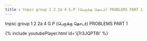 ```yaml
---
title : tnpsc group 1 2 2a 4 G.P (பெருக்கு தொடர்) PROBLEMS PART 1
---
```


tnpsc group 1 2 2a 4 G.P (பெருக்கு தொடர்) PROBLEMS PART 1



{% include youtubePlayer.html id='ij7r3JQPT6I' %}
